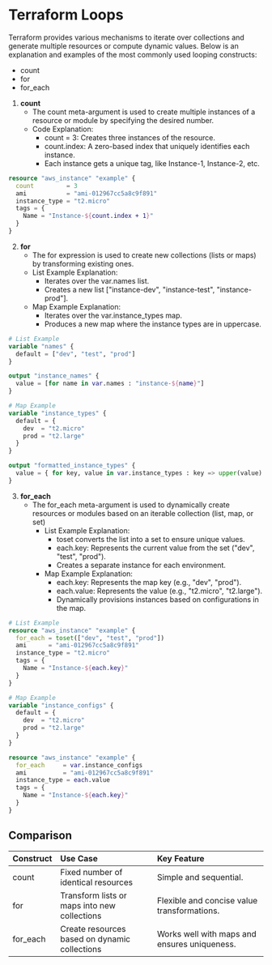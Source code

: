 # **Terraform Loops**

Terraform provides various mechanisms to iterate over collections and generate multiple resources or compute dynamic values. Below is an explanation and examples of the most commonly used looping constructs: 
  * count
  * for
  * for_each

1. **count**
   * The count meta-argument is used to create multiple instances of a resource or module by specifying the desired number.
   * Code Explanation:
     - count = 3: Creates three instances of the resource.
     - count.index: A zero-based index that uniquely identifies each instance.
     - Each instance gets a unique tag, like Instance-1, Instance-2, etc.
```terraform
resource "aws_instance" "example" {
  count         = 3
  ami           = "ami-012967cc5a8c9f891"
  instance_type = "t2.micro"
  tags = {
    Name = "Instance-${count.index + 1}"
  }
}
```

2. **for**
    * The for expression is used to create new collections (lists or maps) by transforming existing ones.
    * List Example Explanation:
      - Iterates over the var.names list. 
      - Creates a new list ["instance-dev", "instance-test", "instance-prod"].
    * Map Example Explanation:
      - Iterates over the var.instance_types map.
      - Produces a new map where the instance types are in uppercase.
```terraform
# List Example
variable "names" {
  default = ["dev", "test", "prod"]
}

output "instance_names" {
  value = [for name in var.names : "instance-${name}"]
}
```

```terraform
# Map Example
variable "instance_types" {
  default = {
    dev  = "t2.micro"
    prod = "t2.large"
  }
}

output "formatted_instance_types" {
  value = { for key, value in var.instance_types : key => upper(value) }
}
```

3. **for_each**
    * The for_each meta-argument is used to dynamically create resources or modules based on an iterable collection (list, map, or set)
      * List Example Explanation:
        - toset converts the list into a set to ensure unique values.
        - each.key: Represents the current value from the set ("dev", "test", "prod").
        - Creates a separate instance for each environment.
      * Map Example Explanation:
        - each.key: Represents the map key (e.g., "dev", "prod"). 
        - each.value: Represents the value (e.g., "t2.micro", "t2.large"). 
        - Dynamically provisions instances based on configurations in the map.

```terraform
# List Example
resource "aws_instance" "example" {
  for_each = toset(["dev", "test", "prod"])
  ami      = "ami-012967cc5a8c9f891"
  instance_type = "t2.micro"
  tags = {
    Name = "Instance-${each.key}"
  }
}
```

```terraform
# Map Example
variable "instance_configs" {
  default = {
    dev  = "t2.micro"
    prod = "t2.large"
  }
}

resource "aws_instance" "example" {
  for_each     = var.instance_configs
  ami          = "ami-012967cc5a8c9f891"
  instance_type = each.value
  tags = {
    Name = "Instance-${each.key}"
  }
}
```

## **Comparison**
| Construct          | Use Case                                       | Key Feature                                   |
|:-------------------|:-----------------------------------------------|:----------------------------------------------|
| count              | Fixed number of identical resources            | Simple and sequential.                        |
| for	              | Transform lists or maps into new collections   | Flexible and concise value transformations.   |
| for_each           | Create resources based on dynamic collections  | Works well with maps and ensures uniqueness.  |
